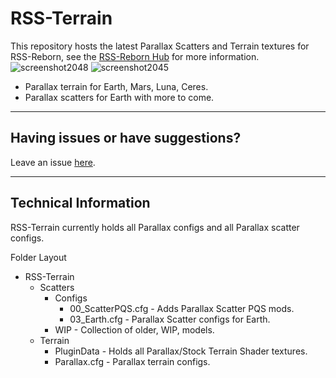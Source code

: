 # RSS-Terrain
This repository hosts the latest Parallax Scatters and Terrain textures for RSS-Reborn, see the [RSS-Reborn Hub](https://github.com/RSS-Reborn/RSS-Reborn) for more information.
![screenshot2048](https://github.com/RSS-Reborn/RSS-Terrain/assets/77298148/a0302fc4-013d-4c7f-9295-d961aedaa638)
![screenshot2045](https://github.com/RSS-Reborn/RSS-Terrain/assets/77298148/d4468a8d-116f-49f0-890d-e7efe827f60c)

- Parallax terrain for Earth, Mars, Luna, Ceres.
- Parallax scatters for Earth with more to come.

---
## Having issues or have suggestions?
Leave an issue [here](https://github.com/RSS-Reborn/RSS-Reborn/issues).

---

## Technical Information
RSS-Terrain currently holds all Parallax configs and all Parallax scatter configs.

Folder Layout
- RSS-Terrain
  - Scatters
      - Configs
          - 00_ScatterPQS.cfg - Adds Parallax Scatter PQS mods.
          - 03_Earth.cfg - Parallax Scatter configs for Earth.
      - WIP - Collection of older, WIP, models.
  - Terrain
    - PluginData - Holds all Parallax/Stock Terrain Shader textures.
    - Parallax.cfg - Parallax terrain configs.

